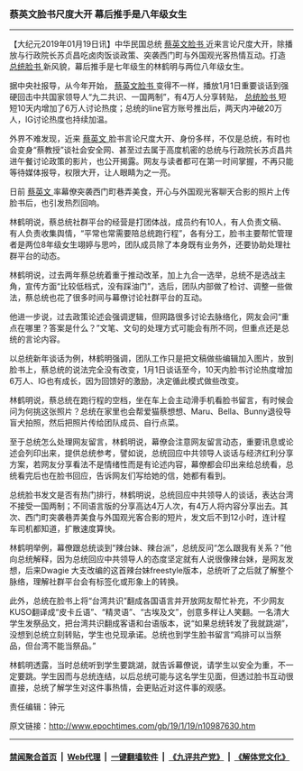 ### 蔡英文脸书尺度大开 幕后推手是八年级女生
------------------------

<p>
 【大纪元2019年01月19日讯】中华民国总统
 <a href="http://www.epochtimes.com/gb/tag/%E8%94%A1%E8%8B%B1%E6%96%87%E8%84%B8%E4%B9%A6.html">
  蔡英文脸书
 </a>
 近来言论尺度大开，除播放与行政院长苏贞昌吃卤肉饭谈政策、突袭西门町与外国观光客热情互动。打造
 <a href="http://www.epochtimes.com/gb/tag/%E6%80%BB%E7%BB%9F%E8%84%B8%E4%B9%A6.html">
  总统脸书
 </a>
 新风貌，幕后推手是七年级生的林鹤明与两位八年级女生。
</p>
<p>
 据中央社报导，从今年开始，
 <a href="http://www.epochtimes.com/gb/tag/%E8%94%A1%E8%8B%B1%E6%96%87%E8%84%B8%E4%B9%A6.html">
  蔡英文脸书
 </a>
 变得不一样，播放1月1日重要谈话到强硬回击中共国家领导人“九二共识、一国两制”，有4万人分享转贴，
 <a href="http://www.epochtimes.com/gb/tag/%E6%80%BB%E7%BB%9F%E8%84%B8%E4%B9%A6.html">
  总统脸书
 </a>
 短短10天内增加了6万人讨论热度；总统的line官方账号推出后，两天内冲破20万人，IG讨论热度也持续加温。
</p>
<p>
 外界不难发现，近来
 <a href="http://www.epochtimes.com/gb/tag/%E8%94%A1%E8%8B%B1%E6%96%87.html">
  蔡英文
 </a>
 脸书言论尺度大开、身份多样，不仅是总统，有时也会变身“蔡教授”谈社会安全网、甚至过去属于高度机密的总统与行政院长苏贞昌共进午餐讨论政策的影片，也公开揭露。网友与读者都可在第一时间掌握，不再只能等待媒体报导，权限大开，让人眼睛为之一亮。
</p>
<p>
 日前
 <a href="http://www.epochtimes.com/gb/tag/%E8%94%A1%E8%8B%B1%E6%96%87.html">
  蔡英文
 </a>
 率幕僚突袭西门町巷弄美食，开心与外国观光客聊天合影的照片上传脸书后，也引发热烈回响。
</p>
<p>
 <center>
 </center>
 林鹤明说，蔡总统社群平台的经营是打团体战，成员约有10人，有人负责文稿、有人负责收集舆情，“平常也常需要陪总统跑行程”，各有分工，脸书主要帮忙管理者是两位8年级女生翊婷与思吟，团队成员除了本身既有业务外，还要协助处理社群平台的动态。
</p>
<p>
 林鹤明说，过去两年蔡总统着重于推动改革，加上九合一选举，总统不是选战主角，宣传方面“比较低档式，没有踩油门”，选后，团队内部做了检讨、调整一些做法，蔡总统也花了很多时间与幕僚讨论社群平台的互动。
</p>
<p>
 他进一步说，过去政策论述会强调逻辑，但网路很多讨论去脉络化，网友会问“重点在哪里？答案是什么？”文笔、文句的处理方式可能会有所不同，但重点还是总统的言论内容。
</p>
<p>
 以总统新年谈话为例，林鹤明强调，团队工作只是把文稿做些编辑加入图片，放到脸书上，蔡总统的说法完全没有改变，1月1日谈话至今，10天内脸书讨论热度增加6万人、IG也有成长，因为回馈好的激励，决定循此模式做些改变。
</p>
<p>
 林鹤明说，蔡总统在跑行程的空档，坐在车上会主动滑手机看脸书留言，有时候会问为何挑这张照片？总统在家里也会帮爱猫蔡想想、Maru、Bella、Bunny退役导盲犬拍照，然后把照片传给团队成员、自行点菜。
</p>
<p>
 至于总统怎么处理网友留言，林鹤明说，幕僚会注意网友留言动态，重要讯息或论述会列印出来，提供总统参考，譬如说，总统回应中共领导人谈话与经济红利分享方案，若网友分享看法不是情绪性而是有论述内容，幕僚都会印出来给总统看，总统看完后也在脸书回应，告诉网友们写给她的信，她都有看到。
</p>
<p>
 总统脸书发文是否有热门排行，林鹤明说，总统回应中共领导人的谈话，表达台湾不接受一国两制；不同语言版的分享高达4万人次，有4万人将内容分享出去。其次、西门町突袭巷弄美食与外国观光客合影的短片，发文后不到12小时，连计程车司机都知道，扩散速度算快。
</p>
<p>
 林鹤明举例，幕僚跟总统谈到“辣台妹、辣台派”，总统反问“怎么跟我有关系？”他向总统解释，因为总统回应中共领导人的态度坚定就有人说很像辣台妹，是网友发想，后来Dwagie 大支改编的这首辣台妹freestyle版本，总统听了之后就了解整个脉络，理解社群平台会有标签化或形象上的转换。
</p>
<p>
 此外，总统在脸书上将“台湾共识”翻成各国语言并开放网友帮忙补充，不少网友KUSO翻译成“皮卡丘语”、“精灵语”、“古埃及文”，创意多样让人笑翻。一名清大学生发祭品文，把台湾共识翻成客语和台语版本，说“如果总统转发了我就跳湖”，没想到总统立刻转贴，学生也兑现承诺。总统也到学生脸书留言“鸡排可以当祭品，但台湾不能当祭品。”
</p>
<p>
 林鹤明透露，当时总统听到学生要跳湖，就告诉幕僚说，请学生以安全为重，不一定要跳。学生因而与总统连结，以后总统可能与这名学生见面，但透过脸书互动很直接，总统了解学生对这件事热情，会更贴近对这件事的观感。
</p>
<p>
 责任编辑：钟元
</p>

原文链接：http://www.epochtimes.com/gb/19/1/19/n10987630.htm


------------------------
#### [禁闻聚合首页](https://github.com/gfw-breaker/banned-news/blob/master/README.md) &nbsp;|&nbsp; [Web代理](https://github.com/gfw-breaker/open-proxy/blob/master/README.md) &nbsp;|&nbsp; [一键翻墙软件](https://github.com/gfw-breaker/nogfw/blob/master/README.md) &nbsp;|&nbsp; [《九评共产党》](https://github.com/gfw-breaker/9ping.md/blob/master/README.md#九评之一评共产党是什么) &nbsp;|&nbsp; [《解体党文化》](https://github.com/gfw-breaker/jtdwh.md/blob/master/README.md#绪论)